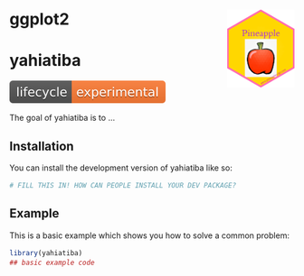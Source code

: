 
# ggplot2 <a href="https://ggplot2.tidyverse.org"><img src="man/figures/logo.png" align="right" height="138" alt="ggplot2 website" /></a>


# yahiatiba

<!-- badges: start -->

<a href="https://lifecycle.r-lib.org/articles/stages.html#experimental">
<img src=".//man//figures//lifecycle-experimental.svg"></img></a>


<!-- badges: end -->

The goal of yahiatiba is to ...

## Installation

You can install the development version of yahiatiba like so:

``` r
# FILL THIS IN! HOW CAN PEOPLE INSTALL YOUR DEV PACKAGE?
```

## Example

This is a basic example which shows you how to solve a common problem:

``` r
library(yahiatiba)
## basic example code
```

